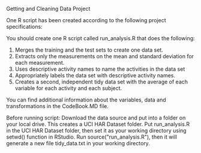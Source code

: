 Getting and Cleaning Data Project

One R script has been created according to the following project specifications:

You should create one R script called run_analysis.R that does the following: 
1. Merges the training and the test sets to create one data set. 
2. Extracts only the measurements on the mean and standard deviation for each measurement. 
3. Uses descriptive activity names to name the activities in the data set 
4. Appropriately labels the data set with descriptive activity names. 
5. Creates a second, independent tidy data set with the average of each variable for each activity and each subject.

You can find additional information about the variables, data and transformations in the CodeBook.MD file.

Before running script:
Download the data source and put into a folder on your local drive. This creates a UCI HAR Dataset folder.
Put run_analysis.R in the UCI HAR Dataset folder, then set it as your working directory using setwd() function in RStudio.
Run source("run_analysis.R"), then it will generate a new file tidy_data.txt in your working directory.
